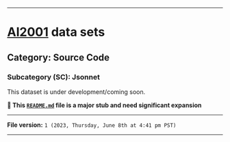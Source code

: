 
***

# [AI2001](https://github.com/seanpm2001/AI2001/) data sets

## Category: Source Code

### Subcategory (SC): Jsonnet

This dataset is under development/coming soon.

**🌱️ This [`README.md`](/README.md) file is a major stub and need significant expansion**

***

**File version:** `1 (2023, Thursday, June 8th at 4:41 pm PST)`

***
